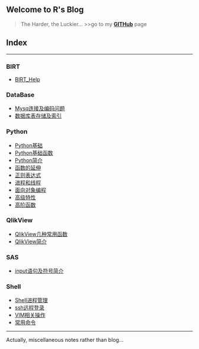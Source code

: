 ## Welcome to R's Blog 
> The Harder, the Luckier... >>go to my [**GITHub**](https://github.com/rush-foolish) page

## Index

---

### BIRT
- [BIRT_Help](./BIRT/BIRT_Help.md)

### DataBase
- [Mysq连接及编码问题](./DataBase/Mysq连接及编码问题.md)
- [数据库表存储及索引](./DataBase/数据库表存储及索引.md)

### Python
- [Python基础](./Python/Python基础.md)
- [Python基础函数](./Python/Python基础函数.md)
- [Python简介](./Python/Python简介.md)
- [函数的延伸](./Python/函数的延伸.md)
- [正则表达式](./Python/正则表达式.md)
- [进程和线程](./Python/进程和线程.md)
- [面向对象编程](./Python/面向对象编程.md)
- [高级特性](./Python/高级特性.md)
- [高阶函数](./Python/高阶函数.md)

### QlikView
- [QlikView几种常用函数](./QlikView/QlikView几种常用函数.md)
- [QlikView简介](./QlikView/QlikView简介.md)

### SAS
- [input语句及符号简介](./SAS/input语句及符号简介.md)

### Shell
- [Shell进程管理](./Shell/Shell进程管理.md)
- [ssh远程登录](./Shell/ssh远程登录.md)
- [VIM相关操作](./Shell/VIM相关操作.md)
- [常用命令](./Shell/常用命令.md)

---
Actually, miscellaneous notes rather than blog...
